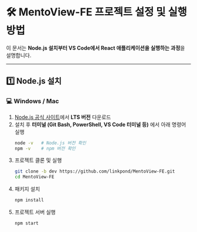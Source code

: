 # 🛠️ MentoView-FE 프로젝트 설정 및 실행 방법  

이 문서는 **Node.js 설치부터 VS Code에서 React 애플리케이션을 실행하는 과정**을 설명합니다.

---

## 1️⃣ Node.js 설치

### 💻 **Windows / Mac**
1. [Node.js 공식 사이트](https://nodejs.org/)에서 **LTS 버전** 다운로드  
2. 설치 후 **터미널 (Git Bash, PowerShell, VS Code 터미널 등)** 에서 아래 명령어 실행  
   ```sh
   node -v   # Node.js 버전 확인
   npm -v    # npm 버전 확인
3. 프로젝트 클론 및 실행
    ```sh
    git clone -b dev https://github.com/linkpond/MentoView-FE.git
    cd MentoView-FE
4. 패키지 설치
    ```sh
    npm install
5. 프로젝트 서버 실행
    ```sh
    npm start
